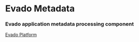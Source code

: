 # Evado Metadata

### Evado application metadata processing component

[Evado Platform](https://github.com/mkhorin/evado)